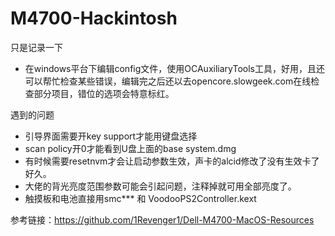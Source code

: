 # M4700-Hackintosh
只是记录一下

- 在windows平台下编辑config文件，使用OCAuxiliaryTools工具，好用，且还可以帮忙检查某些错误，编辑完之后还以去opencore.slowgeek.com在线检查部分项目，错位的选项会特意标红。

遇到的问题

- 引导界面需要开key support才能用键盘选择
- scan policy开0才能看到U盘上面的base system.dmg
- 有时候需要resetnvm才会让启动参数生效，声卡的alcid修改了没有生效卡了好久。
- 大佬的背光亮度范围参数可能会引起问题，注释掉就可用全部亮度了。
- 触摸板和电池直接用smc*** 和 VoodooPS2Controller.kext

参考链接：https://github.com/1Revenger1/Dell-M4700-MacOS-Resources





  

